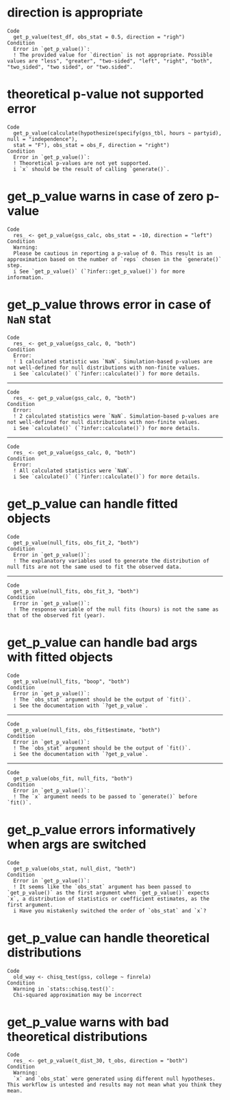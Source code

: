 # direction is appropriate

    Code
      get_p_value(test_df, obs_stat = 0.5, direction = "righ")
    Condition
      Error in `get_p_value()`:
      ! The provided value for `direction` is not appropriate. Possible values are "less", "greater", "two-sided", "left", "right", "both", "two_sided", "two sided", or "two.sided".

# theoretical p-value not supported error

    Code
      get_p_value(calculate(hypothesize(specify(gss_tbl, hours ~ partyid), null = "independence"),
      stat = "F"), obs_stat = obs_F, direction = "right")
    Condition
      Error in `get_p_value()`:
      ! Theoretical p-values are not yet supported.
      i `x` should be the result of calling `generate()`.

# get_p_value warns in case of zero p-value

    Code
      res_ <- get_p_value(gss_calc, obs_stat = -10, direction = "left")
    Condition
      Warning:
      Please be cautious in reporting a p-value of 0. This result is an approximation based on the number of `reps` chosen in the `generate()` step.
      i See `get_p_value()` (`?infer::get_p_value()`) for more information.

# get_p_value throws error in case of `NaN` stat

    Code
      res_ <- get_p_value(gss_calc, 0, "both")
    Condition
      Error:
      ! 1 calculated statistic was `NaN`. Simulation-based p-values are not well-defined for null distributions with non-finite values.
      i See `calculate()` (`?infer::calculate()`) for more details.

---

    Code
      res_ <- get_p_value(gss_calc, 0, "both")
    Condition
      Error:
      ! 2 calculated statistics were `NaN`. Simulation-based p-values are not well-defined for null distributions with non-finite values.
      i See `calculate()` (`?infer::calculate()`) for more details.

---

    Code
      res_ <- get_p_value(gss_calc, 0, "both")
    Condition
      Error:
      ! All calculated statistics were `NaN`.
      i See `calculate()` (`?infer::calculate()`) for more details.

# get_p_value can handle fitted objects

    Code
      get_p_value(null_fits, obs_fit_2, "both")
    Condition
      Error in `get_p_value()`:
      ! The explanatory variables used to generate the distribution of null fits are not the same used to fit the observed data.

---

    Code
      get_p_value(null_fits, obs_fit_3, "both")
    Condition
      Error in `get_p_value()`:
      ! The response variable of the null fits (hours) is not the same as that of the observed fit (year).

# get_p_value can handle bad args with fitted objects

    Code
      get_p_value(null_fits, "boop", "both")
    Condition
      Error in `get_p_value()`:
      ! The `obs_stat` argument should be the output of `fit()`.
      i See the documentation with `?get_p_value`.

---

    Code
      get_p_value(null_fits, obs_fit$estimate, "both")
    Condition
      Error in `get_p_value()`:
      ! The `obs_stat` argument should be the output of `fit()`.
      i See the documentation with `?get_p_value`.

---

    Code
      get_p_value(obs_fit, null_fits, "both")
    Condition
      Error in `get_p_value()`:
      ! The `x` argument needs to be passed to `generate()` before `fit()`.

# get_p_value errors informatively when args are switched

    Code
      get_p_value(obs_stat, null_dist, "both")
    Condition
      Error in `get_p_value()`:
      ! It seems like the `obs_stat` argument has been passed to `get_p_value()` as the first argument when `get_p_value()` expects `x`, a distribution of statistics or coefficient estimates, as the first argument.
      i Have you mistakenly switched the order of `obs_stat` and `x`?

# get_p_value can handle theoretical distributions

    Code
      old_way <- chisq_test(gss, college ~ finrela)
    Condition
      Warning in `stats::chisq.test()`:
      Chi-squared approximation may be incorrect

# get_p_value warns with bad theoretical distributions

    Code
      res_ <- get_p_value(t_dist_30, t_obs, direction = "both")
    Condition
      Warning:
      `x` and `obs_stat` were generated using different null hypotheses. This workflow is untested and results may not mean what you think they mean.

